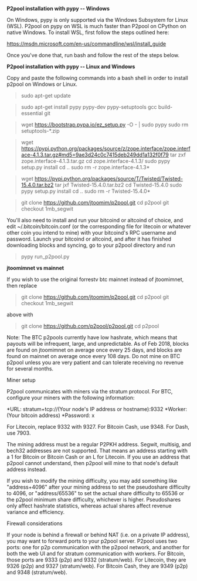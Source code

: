 **P2pool installation with pypy -- Windows**


On Windows, pypy is only supported via the Windows Subsystem for Linux (WSL). P2pool on pypy on WSL is much faster than P2pool on
CPython on native Windows. To install WSL, first follow the steps outlined here:


https://msdn.microsoft.com/en-us/commandline/wsl/install_guide


Once you've done that, run bash and follow the rest of the steps below.


**P2pool installation with pypy -- Linux and Windows**


Copy and paste the following commands into a bash shell in order to install p2pool on Windows or Linux.

>sudo apt-get update

>sudo apt-get install pypy pypy-dev pypy-setuptools gcc build-essential git

>wget https://bootstrap.pypa.io/ez_setup.py -O - | sudo pypy
>sudo rm setuptools-*.zip

>wget https://pypi.python.org/packages/source/z/zope.interface/zope.interface-4.1.3.tar.gz#md5=9ae3d24c0c7415deb249dd1a132f0f79
tar zxf zope.interface-4.1.3.tar.gz
>cd zope.interface-4.1.3/
>sudo pypy setup.py install
>cd ..
>sudo rm -r zope.interface-4.1.3*

>wget https://pypi.python.org/packages/source/T/Twisted/Twisted-15.4.0.tar.bz2
>tar jxf Twisted-15.4.0.tar.bz2
>cd Twisted-15.4.0
>sudo pypy setup.py install
>cd ..
>sudo rm -r Twisted-15.4.0*

>git clone https://github.com/jtoomim/p2pool.git
>cd p2pool
>git checkout 1mb_segwit

You'll also need to install and run your bitcoind or altcoind of choice, and edit ~/.bitcoin/bitcoin.conf (or the corresponding file for litecoin or whatever other coin you intend to mine) with your bitcoind's RPC username and password. Launch your bitcoind or altcoind, and after it has finished downloading blocks and syncing, go to your p2pool directory and run

>pypy run_p2pool.py

**jtoomimnet vs mainnet**

If you wish to use the original forrestv btc mainnet instead of jtoomimnet, then replace

>git clone https://github.com/jtoomim/p2pool.git
>cd p2pool
>git checkout 1mb_segwit

above with

>git clone https://github.com/p2pool/p2pool.git
>cd p2pool

Note: The BTC p2pools currently have low hashrate, which means that payouts will be infrequent, large, and unpredictable. As of Feb 2018, blocks are found on jtoomimnet on average once every 25 days, and blocks are found on mainnet on average once every 108 days. Do not mine on BTC p2pool unless you are very patient and can tolerate receiving no revenue for several months.

Miner setup

P2pool communicates with miners via the stratum protocol. For BTC, configure your miners with the following information:

*URL: stratum+tcp://(Your node's IP address or hostname):9332
*Worker: (Your bitcoin address)
*Password: x

For Litecoin, replace 9332 with 9327. For Bitcoin Cash, use 9348. For Dash, use 7903.

The mining address must be a regular P2PKH address. Segwit, multisig, and bech32 addresses are not supported. That means an address starting with a 1 for Bitcoin or Bitcoin Cash or an L for Litecoin. If you use an address that p2pool cannot understand, then p2pool will mine to that node's default address instead.

If you wish to modify the mining difficulty, you may add something like "address+4096" after your mining address to set the pseudoshare difficulty to 4096, or "address/65536" to set the actual share difficulty to 65536 or the p2pool minimum share difficulty, whichever is higher. Pseudoshares only affect hashrate statistics, whereas actual shares affect revenue variance and efficiency.

Firewall considerations

If your node is behind a firewall or behind NAT (i.e. on a private IP address), you may want to forward ports to your p2pool server. P2pool uses two ports: one for p2p communication with the p2pool network, and another for both the web UI and for stratum communication with workers. For Bitcoin, those ports are 9333 (p2p) and 9332 (stratum/web). For Litecoin, they are 9326 (p2p) and 9327 (stratum/web). For Bitcoin Cash, they are 9349 (p2p) and 9348 (stratum/web).
